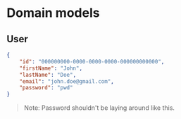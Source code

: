 # Domain models

## User

```json
{
    "id": "000000000-0000-0000-0000-000000000000",
    "firstName": "John",
    "lastName": "Doe",
    "email": "john.doe@gmail.com",
    "password": "pwd"
}
```
> Note: Password shouldn't be laying around like this. 